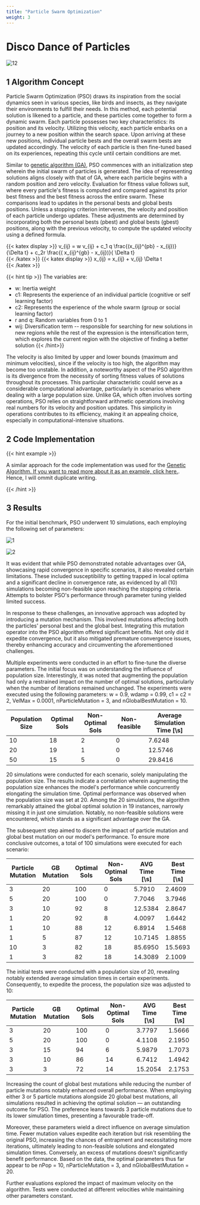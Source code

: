 ```yaml
---
title: "Particle Swarm Optimization"
weight: 3
---
```


# **Disco Dance of Particles**

![12](https://gbhat.com/assets/gifs/pso_nonconvex.gif)

## 1 Algorithm Concept

Particle Swarm Optimization (PSO) draws its inspiration from the social dynamics seen in various species, like birds and insects, as they navigate their environments to fulfill their needs. In this method, each potential solution is likened to a particle, and these particles come together to form a dynamic swarm. Each particle possesses two key characteristics: its position and its velocity. Utilizing this velocity, each particle embarks on a journey to a new position within the search space. Upon arriving at these new positions, individual particle bests and the overall swarm bests are updated accordingly. The velocity of each particle is then fine-tuned based on its experiences, repeating this cycle until certain conditions are met.

Similar to [genetic algorithm (GA)](https://ricardochin.com/docs/2code/5od/_index2/), PSO commences with an initialization step wherein the initial swarm of particles is generated. The idea of representing solutions aligns closely with that of GA, where each particle begins with a random position and zero velocity. Evaluation for fitness value follows suit, where every particle's fitness is computed and compared against its prior best fitness and the best fitness across the entire swarm. These comparisons lead to updates in the personal bests and global bests positions. Unless a stopping criterion intervenes, the velocity and position of each particle undergo updates. These adjustments are determined by incorporating both the personal bests (pbest) and global bests (gbest) positions, along with the previous velocity, to compute the updated velocity using a defined formula.

{{< katex display >}}
 v_{ij} = w v_{ij} + c_1 q \frac{(x_{ij}^{pb} - x_{ij})} {\Delta t} + c_2r \frac{( x_{ij}^{gb} - x_{ij})}{ \Delta t}    
{{< /katex >}}
{{< katex display >}}
 x_{ij} = x_{ij} + v_{ij} \Delta t    
{{< /katex >}}

{{< hint tip >}}
The variables are:

- w: Inertia weight
- c1: Represents the experience of an individual particle (cognitive or self learning factor)
- c2: Represents the experience of the whole swarm (group or social learning factor)
- r and q: Random variables from 0 to 1
- wij: Diversification term -- responsible for searching for new solutions in new regions while the rest of the expression is the intensification term, which explores the current region with the objective of finding a better solution
{{< /hint>}}

The velocity is also limited by upper and lower bounds (maximum and minimum velocities), since if the velocity is too high, the algorithm may become too unstable. In addition, a noteworthy aspect of the PSO algorithm is its divergence from the necessity of sorting fitness values of solutions throughout its processes. This particular characteristic could serve as a considerable computational advantage, particularly in scenarios where dealing with a large population size. Unlike GA, which often involves sorting operations, PSO relies on straightforward arithmetic operations involving real numbers for its velocity and position updates. This simplicity in operations contributes to its efficiency, making it an appealing choice, especially in computational-intensive situations.

## 2 Code Implementation

{{< hint example >}}

A similar approach for the code implementation was used for the [Genetic Algorithm. If you want to read more about it as an example, click here.](https://ricardochin.com/docs/2code/5od/_index2/). Hence, I will ommit duplicate writing.

{{< /hint >}}

## 3 Results

For the initial benchmark, PSO underwent 10 simulations, each employing the following set of parameters:

![1](https://live.staticflickr.com/65535/53360419499_f1b24207df.jpg)

![2](https://live.staticflickr.com/65535/53360419489_89b9888fff_c.jpg)


It was evident that while PSO demonstrated notable advantages over GA, showcasing rapid convergence in specific scenarios, it also revealed certain limitations. These included susceptibility to getting trapped in local optima and a significant decline in convergence rate, as evidenced by all (10) simulations becoming non-feasible upon reaching the stopping criteria. Attempts to bolster PSO's performance through parameter tuning yielded limited success.

In response to these challenges, an innovative approach was adopted by introducing a mutation mechanism. This involved mutations affecting both the particles' personal best and the global best. Integrating this mutation operator into the PSO algorithm offered significant benefits. Not only did it expedite convergence, but it also mitigated premature convergence issues, thereby enhancing accuracy and circumventing the aforementioned challenges.

Multiple experiments were conducted in an effort to fine-tune the diverse parameters. The initial focus was on understanding the influence of population size. Interestingly, it was noted that augmenting the population had only a restrained impact on the number of optimal solutions, particularly when the number of iterations remained unchanged. The experiments were executed using the following parameters: w = 0.9, wdamp = 0.99, c1 = c2 = 2, VelMax = 0.0001, nParticleMutation = 3, and nGlobalBestMutation = 10.

| Population Size | Optimal Sols | Non-Optimal Sols | Non-feasible | Average Simulation Time [\s] |
|-----------------|--------------|------------------|--------------|-----------------------------|
| 10              | 18           | 2                | 0            | 7.6248                      |
| 20              | 19           | 1                | 0            | 12.5746                     |
| 50              | 15           | 5                | 0            | 29.8416                     |


20 simulations were conducted for each scenario, solely manipulating the population size. The results indicate a correlation wherein augmenting the population size enhances the model's performance while concurrently elongating the simulation time. Optimal performance was observed when the population size was set at 20. Among the 20 simulations, the algorithm remarkably attained the global optimal solution in 19 instances, narrowly missing it in just one simulation. Notably, no non-feasible solutions were encountered, which stands as a significant advantage over the GA.


The subsequent step aimed to discern the impact of particle mutation and global best mutation on our model's performance. To ensure more conclusive outcomes, a total of 100 simulations were executed for each scenario:

| Particle Mutation | GB Mutation | Optimal Sols | Non-Optimal Sols | AVG Time [\s] | Best Time [\s] |
|-------------------|-------------|--------------|------------------|--------------|---------------|
| 3                 | 20          | 100          | 0                | 5.7910       | 2.4609        |
| 5                 | 20          | 100          | 0                | 7.7046       | 3.7946        |
| 3                 | 10          | 92           | 8                | 12.5384      | 2.8647        |
| 1                 | 20          | 92           | 8                | 4.0097       | 1.6442        |
| 1                 | 10          | 88           | 12               | 6.8914       | 1.5468        |
| 1                 | 5           | 87           | 12               | 10.7145      | 1.8855        |
| 10                | 3           | 82           | 18               | 85.6950      | 15.5693       |
| 1                 | 3           | 82           | 18               | 14.3089      | 2.1009        |


The initial tests were conducted with a population size of 20, revealing notably extended average simulation times in certain experiments. Consequently, to expedite the process, the population size was adjusted to 10:


| Particle Mutation | GB Mutation | Optimal Sols | Non-Optimal Sols | AVG Time [\s] | Best Time [\s] |
|-------------------|-------------|--------------|------------------|--------------|---------------|
| 3                 | 20          | 100          | 0                | 3.7797       | 1.5666        |
| 5                 | 20          | 100          | 0                | 4.1108       | 2.1950        |
| 3                 | 15          | 94           | 6                | 5.9879       | 1.7073        |
| 3                 | 10          | 86           | 14               | 6.7412       | 1.4942        |
| 3                 | 3           | 72           | 14               | 15.2054      | 2.1753        |


Increasing the count of global best mutations while reducing the number of particle mutations notably enhanced overall performance. When employing either 3 or 5 particle mutations alongside 20 global best mutations, all simulations resulted in achieving the optimal solution — an outstanding outcome for PSO. The preference leans towards 3 particle mutations due to its lower simulation times, presenting a favourable trade-off.

Moreover, these parameters wield a direct influence on average simulation time. Fewer mutation values expedite each iteration but risk resembling the original PSO, increasing the chances of entrapment and necessitating more iterations, ultimately leading to non-feasible solutions and elongated simulation times. Conversely, an excess of mutations doesn't significantly benefit performance. Based on the data, the optimal parameters thus far appear to be nPop = 10, nParticleMutation = 3, and nGlobalBestMutation = 20.

Further evaluations explored the impact of maximum velocity on the algorithm. Tests were conducted at different velocities while maintaining other parameters constant. 






